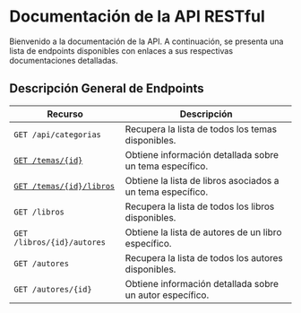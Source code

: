 # Documentación de la API RESTful

Bienvenido a la documentación de la API. A continuación, se presenta una lista
de endpoints disponibles con enlaces a sus respectivas documentaciones detalladas.

## Descripción General de Endpoints

| Recurso                    | Descripción |
| -------------------------- | ----------- |
| `GET /api/categorias`               | Recupera la lista de todos los temas disponibles. |
| [`GET /temas/{id}`](./endpoints//get-temas-id.md)          | Obtiene información detallada sobre un tema específico. |
| [`GET /temas/{id}/libros`](./endpoints/get-temas-id-libros.md)   | Obtiene la lista de libros asociados a un tema específico. |
| `GET /libros`              | Recupera la lista de todos los libros disponibles. |
| `GET /libros/{id}/autores` | Obtiene la lista de autores de un libro específico. |
| `GET /autores`             | Recupera la lista de todos los autores disponibles. |
| `GET /autores/{id}`        | Obtiene información detallada sobre un autor específico. |
